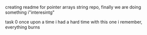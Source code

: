 creating readme for pointer arrays string repo, finally we are doing something i"interesintg"

task 0 once upon a time i had a hard time with this one i remember, everything burns